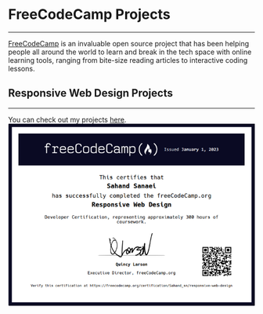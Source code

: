 # FreeCodeCamp Projects
---
[FreeCodeCamp](https://www.freecodecamp.org/) is an invaluable open source project that has been helping people all around the world to learn and break in the tech space with online learning tools, ranging from bite-size reading articles to interactive coding lessons. 

## Responsive Web Design Projects
---
You can check out my projects [here](https://www.freecodecamp.org/certification/Sahand_sn/responsive-web-design).
![responsive-web-design-certificate](images/responsive-web-design-certificate.png)
